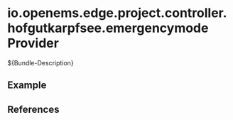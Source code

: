 # io.openems.edge.project.controller.hofgutkarpfsee.emergencymode Provider

${Bundle-Description}

## Example

## References

